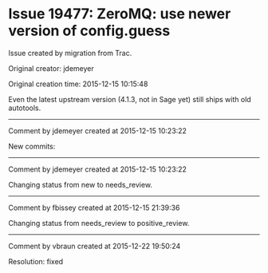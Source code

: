 # Issue 19477: ZeroMQ: use newer version of config.guess

Issue created by migration from Trac.

Original creator: jdemeyer

Original creation time: 2015-12-15 10:15:48

Even the latest upstream version (4.1.3, not in Sage yet) still ships with old autotools.


---

Comment by jdemeyer created at 2015-12-15 10:23:22

New commits:


---

Comment by jdemeyer created at 2015-12-15 10:23:22

Changing status from new to needs_review.


---

Comment by fbissey created at 2015-12-15 21:39:36

Changing status from needs_review to positive_review.


---

Comment by vbraun created at 2015-12-22 19:50:24

Resolution: fixed
